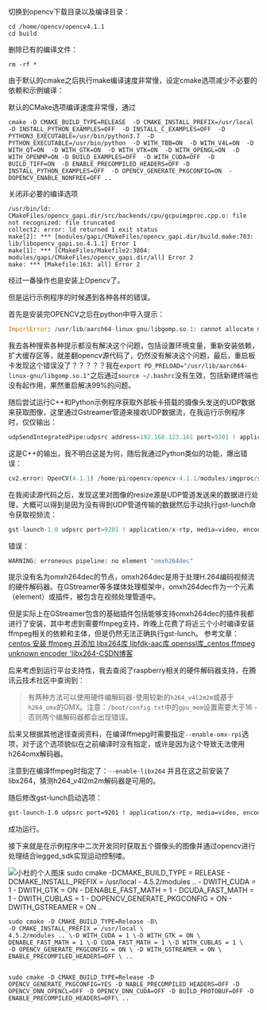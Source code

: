 
切换到opencv下载目录以及编译目录：
```
cd /home/opencv/opencv4.1.1
cd build
```

删除已有的编译文件：
```
rm -rf *
```

由于默认的cmake之后执行make编译速度非常慢，设定cmake选项减少不必要的依赖和示例编译：

默认的CMake选项编译速度非常慢，通过
```
cmake -D CMAKE_BUILD_TYPE=RELEASE  -D CMAKE_INSTALL_PREFIX=/usr/local  -D INSTALL_PYTHON_EXAMPLES=OFF  -D INSTALL_C_EXAMPLES=OFF  -D PYTHON3_EXECUTABLE=/usr/bin/python3.7  -D PYTHON_EXECUTABLE=/usr/bin/python  -D WITH_TBB=ON  -D WITH_V4L=ON  -D WITH_QT=ON  -D WITH_GTK=ON  -D WITH_VTK=ON  -D WITH_OPENGL=ON  -D WITH_OPENMP=ON -D BUILD_EXAMPLES=OFF  -D WITH_CUDA=OFF  -D BUILD_TIFF=ON  -D ENABLE_PRECOMPILED_HEADERS=OFF -D INSTALL_PYTHON_EXAMPLES=OFF  -D OPENCV_GENERATE_PKGCONFIG=ON  -DOPENCV_ENABLE_NONFREE=OFF ..
```

关闭非必要的编译选项

```
/usr/bin/ld: CMakeFiles/opencv_gapi.dir/src/backends/cpu/gcpuimgproc.cpp.o: file not recognized: file truncated
collect2: error: ld returned 1 exit status
make[2]: *** [modules/gapi/CMakeFiles/opencv_gapi.dir/build.make:703: lib/libopencv_gapi.so.4.1.1] Error 1
make[1]: *** [CMakeFiles/Makefile2:3804: modules/gapi/CMakeFiles/opencv_gapi.dir/all] Error 2
make: *** [Makefile:163: all] Error 2
```

经过一番操作也是安装上Opencv了。

但是运行示例程序的时候遇到各种各样的错误。

首先是安装完OPENCV之后在python中导入提示：
```python
ImportError: /usr/lib/aarch64-linux-gnu/libgomp.so.1: cannot allocate memory in static TLS block
```
我去各种搜索各种提示都没有解决这个问题，包括设置环境变量，重新安装依赖，扩大缓存区等，就差翻opencv源代码了，仍然没有解决这个问题，最后，重启板卡发现这个错误没了？？？？？我在`export PD_PRELOAD="/usr/lib/aarch64-linux-gnu/libgomp.so.1"`之后通过`source ~/.bashrc`没有生效，包括新建终端也没有起作用，果然重启解决99%的问题。

随后尝试运行C++和Python示例程序获取外部板卡搭载的摄像头发送的UDP数据来获取图像，这里通过Gstreamer管道来接收UDP数据流，在我运行示例程序时，仅仅输出：
```python
udpSendIntegratedPipe:udpsrc address=192.168.123.161 port=9201 ! application/x-rtp,media=video,encoding-name=H264 ! rtph264depay ! h264parse ! omxh264dec ! videoconvert ! appsink
```

这是C++的输出，我不明白这是为何，随后我通过Python类似的功能，爆出错误：
```python
cv2.error: OpenCV(4.1.1) /home/pi/opencv/opencv-4.1.1/modules/imgproc/src/resize.cpp:3720: error: (-215:Assertion failed) !ssize.empty() in function 'resize'
```

在我阅读源代码之后，发现这里对图像的resize源是UDP管道发送来的数据进行处理，大概可以得到是因为没有得到UDP管道传输的数据然后手动执行gst-lunch命令获取视频流：
```python
gst-launch-1.0 udpsrc port=9201 ! application/x-rtp, media=video, encoding-name=H264 ! rtph264depay ! h264parse ! omxh264dec ! videoconvert ! autovideosink
```

错误：
```python
WARNING: erroneous pipeline: no element "omxh264dec"
```
提示没有名为omxh264dec的节点，omxh264dec是用于处理H.264编码视频流的硬件解码器。在GStreamer等多媒体处理框架中，omxh264dec作为一个元素（element）或插件，被包含在视频处理管道中。

但是实际上在GStreamer包含的基础插件包括能够支持omxh264dec的插件我都进行了安装，其中考虑到需要ffmpeg支持，昨晚上花费了将近三个小时编译安装ffmpeg相关的依赖和主体，但是仍然无法正确执行gst-lunch。
参考文章：[centos 安装 ffmpeg 并添加 libx264库 libfdk-aac库 openssl库_centos ffmpeg unknown encoder 'libx264-CSDN博客](https://blog.csdn.net/ylam4046/article/details/105494957)

后来考虑到运行平台支持性，我去查阅了raspberry相关的硬件解码器支持，在腾讯云技术社区中查询到：
> 有两种方法可以使用硬件编解码器-使用较新的`h264_v4l2m2m`或基于`h264_omx`的OMX。注意：`/boot/config.txt`中的`gpu_mem`设置需要大于16 -否则两个编解码器都会出现错误。



后来又根据其他途径查阅资料，在编译ffmepg时需要指定`--enable-omx-rpi`选项，对于这个选项貌似在之前编译时没有指定，或许是因为这个导致无法使用h264omx解码器。

注意到在编译ffmpeg时指定了：`--enable-libx264` 并且在这之前安装了libx264，猜测h264_v4l2m2m解码器是可用的。

随后修改gst-lunch启动选项：
```bash
gst-launch-1.0 udpsrc port=9201 ! application/x-rtp, media=video, encoding-name=H264 ! rtph264depay ! h264parse ! v4l2h264dec ! videoconvert ! autovideosink
```

成功运行。

接下来就是在示例程序中二次开发同时获取五个摄像头的图像并通过opencv进行处理结合legged_sdk实现运动控制喽。

![小杜的个人图床](http://src.xiaodu0.com/2024/06/23/0c4ec22ff8f393448a878fa78bc86892.png)
sudo cmake -DCMAKE_BUILD_TYPE = RELEASE \-
DCMAKE_INSTALL_PREFIX = /usr/local \-
4.5.2/modules .. \- DWITH_CUDA = 1 \- DWITH_GTK = ON \-
DENABLE_FAST_MATH = 1 \- DCUDA_FAST_MATH = 1 \- DWITH_CUBLAS = 1 \-
DOPENCV_GENERATE_PKGCONFIG = ON \- DWITH_GSTREAMER = ON \..

```
sudo cmake -D CMAKE_BUILD_TYPE=Release -D\
-D CMAKE_INSTALL_PREFIX = /usr/local \
4.5.2/modules .. \-D WITH_CUDA = 1 \-D WITH_GTK = ON \
DENABLE_FAST_MATH = 1 \-D CUDA_FAST_MATH = 1 \-D WITH_CUBLAS = 1 \
-D OPENCV_GENERATE_PKGCONFIG = ON \ -D WITH_GSTREAMER = ON \
ENABLE_PRECOMPILED_HEADERS=OFF \ ..


sudo cmake -D CMAKE_BUILD_TYPE=Release -D OPENCV_GENERATE_PKGCONFIG=YES -D NABLE_PRECOMPILED_HEADERS=OFF -D OPENCV_DNN_OPENCL=OFF -D OPENCV_DNN_CUDA=OFF -D BUILD_PROTOBUF=OFF -D ENABLE_PRECOMPILED_HEADERS=OFF\ ..
```